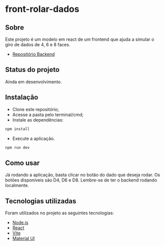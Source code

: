 # front-rolar-dados

## Sobre

Este projeto é um modelo em react de um frontend que ajuda a simular o giro de dados de 4, 6 e 8 faces.

- [Repositório Backend](https://github.com/jutdelu/api-rolar-dados)

## Status do projeto

Ainda em desenvolvimento.

## Instalação

- Clone este repositório;
- Acesse a pasta pelo terminal/cmd;
- Instale as dependências:
~~~javascript
npm install
~~~
- Execute a aplicação.
~~~javascript
npm run dev
~~~

## Como usar
Já rodando a aplicação, basta clicar no botão do dado que deseja rodar. Os botões disponíveis são D4, D6 e D8.
Lembre-se de ter o backend rodando localmente.

## Tecnologias utilizadas
Foram utilizados no projeto as seguintes tecnologias:
- [Node.js](https://nodejs.org/en/)
- [React](https://pt-br.reactjs.org/)
- [Vite](http://vite.dev/)
- [Material UI](https://mui.com/material-ui/)

